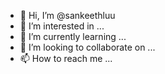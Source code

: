 - 👋 Hi, I’m @sankeethluu
- 👀 I’m interested in ...
- 🌱 I’m currently learning ...
- 💞️ I’m looking to collaborate on ...
- 📫 How to reach me ...

<!---
sankeethluu/sankeethluu is a ✨ special ✨ repository because its `README.md` (this file) appears on your GitHub profile.
You can click the Preview link to take a look at your changes.
--->
